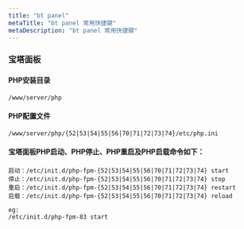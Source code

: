 ```yaml
---
title: "bt panel"
metaTitle: "bt panel 常用快捷键"
metaDescription: "bt panel 常用快捷键"
---
```



### 宝塔面板


#### PHP安装目录
```
/www/server/php
```
#### PHP配置文件
```
/www/server/php/{52|53|54|55|56|70|71|72|73|74}/etc/php.ini
```

#### 宝塔面板PHP启动、PHP停止、PHP重启及PHP启载命令如下：
```
启动：/etc/init.d/php-fpm-{52|53|54|55|56|70|71|72|73|74} start
停止：/etc/init.d/php-fpm-{52|53|54|55|56|70|71|72|73|74} stop
重启：/etc/init.d/php-fpm-{52|53|54|55|56|70|71|72|73|74} restart
启载：/etc/init.d/php-fpm-{52|53|54|55|56|70|71|72|73|74} reload

eg:
/etc/init.d/php-fpm-83 start
```
